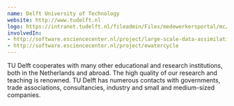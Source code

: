 ```yaml
---
name: Delft University of Technology
website: http://www.tudelft.nl
logo: https://intranet.tudelft.nl/fileadmin/Files/medewerkersportal/mc/huisstijl/Downloads/TU_Delft_logo_RGB.png
involvedIn:
- http://software.esciencecenter.nl/project/large-scale-data-assimilation
- http://software.esciencecenter.nl/project/ewatercycle
---
```

TU Delft cooperates with many other educational and research institutions, both in the Netherlands and abroad. The high quality of our research and teaching is renowned. TU Delft has numerous contacts with governments, trade associations, consultancies, industry and small and medium-sized companies.
